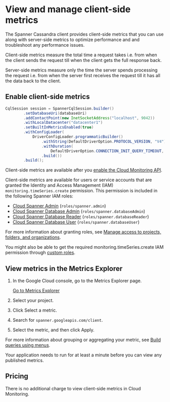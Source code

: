 # View and manage client-side metrics

The Spanner Cassandra client provides client-side metrics that you can use along with server-side metrics to optimize performance and and troubleshoot any performance issues.

Client-side metrics measure the total time a request takes i.e. from when the client sends the request till when the client gets the full response back.

Server-side metrics measure only the time the server spends processing the request i.e. from when the server first receives the request till it has all the data back to the client.

## Enable client-side metrics

```java
CqlSession session = SpannerCqlSession.builder() 
        .setDatabaseUri(databaseUri)
        .addContactPoint(new InetSocketAddress("localhost", 9042))
        .withLocalDatacenter("datacenter1")
        .setBuiltInMetricsEnabled(true)
        .withConfigLoader(
            DriverConfigLoader.programmaticBuilder()
                .withString(DefaultDriverOption.PROTOCOL_VERSION, "V4")
                .withDuration(
                    DefaultDriverOption.CONNECTION_INIT_QUERY_TIMEOUT, Duration.ofSeconds(5))
                .build())
        .build();
```

Client-side metrics are available after you [enable the Cloud Monitoring API](https://console.cloud.google.com/flows/enableapi?apiid=monitoring.googleapis.com).

Client-side metrics are available for users or service accounts that are granted the Identity and Access Management (IAM) `monitoring.timeSeries.create` permission. This permission is included in the following Spanner IAM roles:

 * [Cloud Spanner Admin](https://cloud.google.com/iam/docs/understanding-roles#spanner.admin) (`roles/spanner.admin`)
 * [Cloud Spanner Database Admin](https://cloud.google.com/iam/docs/understanding-roles#spanner.databaseAdmin) (`roles/spanner.databaseAdmin`)
 * [Cloud Spanner Database Reader](https://cloud.google.com/iam/docs/understanding-roles#spanner.databaseReader) (`roles/spanner.databaseReader`)
 * [Cloud Spanner Database User](https://cloud.google.com/iam/docs/understanding-roles#spanner.databaseUser) (`roles/spanner.databaseUser`)

For more information about granting roles, see [Manage access to projects, folders, and organizations](https://cloud.google.com/iam/docs/granting-changing-revoking-access).

You might also be able to get the required monitoring.timeSeries.create IAM permission through [custom roles](https://cloud.google.com/iam/docs/creating-custom-roles).

## View metrics in the Metrics Explorer

1. In the Google Cloud console, go to the Metrics Explorer page.

     [Go to Metrics Explorer](https://console.cloud.google.com/projectselector/monitoring/metrics-explorer?supportedpurview=project,folder,organizationId)

2. Select your project.

3. Click Select a metric.

4. Search for `spanner.googleapis.com/client`.

5. Select the metric, and then click Apply.

For more information about grouping or aggregating your metric, see [Build queries using menus](https://cloud.google.com/monitoring/charts/metrics-selector#basic-advanced-mode).

Your application needs to run for at least a minute before you can view any published metrics.

## Pricing

There is no additional charge to view client-side metrics in Cloud Monitoring. 